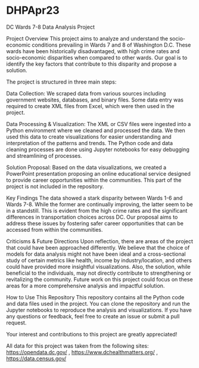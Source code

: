 # DHPApr23
DC Wards 7-8 Data Analysis Project

Project Overview
This project aims to analyze and understand the socio-economic conditions prevailing in Wards 7 and 8 of Washington D.C. These wards have been historically disadvantaged, with high crime rates and socio-economic disparities when compared to other wards. Our goal is to identify the key factors that contribute to this disparity and propose a solution.

The project is structured in three main steps:

Data Collection: We scraped data from various sources including government websites, databases, and binary files. Some data entry was required to create XML files from Excel, which were then used in the project.

Data Processing & Visualization: The XML or CSV files were ingested into a Python environment where we cleaned and processed the data. We then used this data to create visualizations for easier understanding and interpretation of the patterns and trends. The Python code and data cleaning processes are done using Jupyter notebooks for easy debugging and streamlining of processes.

Solution Proposal: Based on the data visualizations, we created a PowerPoint presentation proposing an online educational service designed to provide career opportunities within the communities. This part of the project is not included in the repository.

Key Findings
The data showed a stark disparity between Wards 1-6 and Wards 7-8. While the former are continually improving, the latter seem to be in a standstill. This is evident from the high crime rates and the significant differences in transportation choices across DC. Our proposal aims to address these issues by fostering safer career opportunities that can be accessed from within the communities.

Criticisms & Future Directions
Upon reflection, there are areas of the project that could have been approached differently. We believe that the choice of models for data analysis might not have been ideal and a cross-sectional study of certain metrics like health, income by industry/location, and others could have provided more insightful visualizations. Also, the solution, while beneficial to the individuals, may not directly contribute to strengthening or revitalizing the community. Future work on this project could focus on these areas for a more comprehensive analysis and impactful solution.

How to Use This Repository
This repository contains all the Python code and data files used in the project. You can clone the repository and run the Jupyter notebooks to reproduce the analysis and visualizations. If you have any questions or feedback, feel free to create an issue or submit a pull request.

Your interest and contributions to this project are greatly appreciated!

All data for this project was taken from the following sites: https://opendata.dc.gov/ , https://www.dchealthmatters.org/ , https://data.census.gov/
